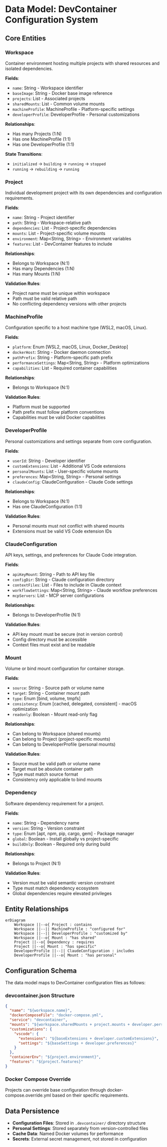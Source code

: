 # Data Model: DevContainer Configuration System

## Core Entities

### Workspace
Container environment hosting multiple projects with shared resources and isolated dependencies.

**Fields**:
- `name`: String - Workspace identifier
- `baseImage`: String - Docker base image reference
- `projects`: List<Project> - Associated projects
- `sharedMounts`: List<Mount> - Common volume mounts
- `machineProfile`: MachineProfile - Platform-specific settings
- `developerProfile`: DeveloperProfile - Personal customizations

**Relationships**:
- Has many Projects (1:N)
- Has one MachineProfile (1:1)
- Has one DeveloperProfile (1:1)

**State Transitions**:
- `initialized` → `building` → `running` → `stopped`
- `running` → `rebuilding` → `running`

### Project
Individual development project with its own dependencies and configuration requirements.

**Fields**:
- `name`: String - Project identifier
- `path`: String - Workspace-relative path
- `dependencies`: List<Dependency> - Project-specific dependencies
- `mounts`: List<Mount> - Project-specific volume mounts
- `environment`: Map<String, String> - Environment variables
- `features`: List<String> - DevContainer features to include

**Relationships**:
- Belongs to Workspace (N:1)
- Has many Dependencies (1:N)
- Has many Mounts (1:N)

**Validation Rules**:
- Project name must be unique within workspace
- Path must be valid relative path
- No conflicting dependency versions with other projects

### MachineProfile
Configuration specific to a host machine type (WSL2, macOS, Linux).

**Fields**:
- `platform`: Enum [WSL2, macOS, Linux, Docker_Desktop]
- `dockerHost`: String - Docker daemon connection
- `pathPrefix`: String - Platform-specific path prefix
- `performanceSettings`: Map<String, String> - Platform optimizations
- `capabilities`: List<String> - Required container capabilities

**Relationships**:
- Belongs to Workspace (N:1)

**Validation Rules**:
- Platform must be supported
- Path prefix must follow platform conventions
- Capabilities must be valid Docker capabilities

### DeveloperProfile
Personal customizations and settings separate from core configuration.

**Fields**:
- `userId`: String - Developer identifier
- `customExtensions`: List<String> - Additional VS Code extensions
- `personalMounts`: List<Mount> - User-specific volume mounts
- `preferences`: Map<String, String> - Personal settings
- `claudeConfig`: ClaudeConfiguration - Claude Code settings

**Relationships**:
- Belongs to Workspace (N:1)
- Has one ClaudeConfiguration (1:1)

**Validation Rules**:
- Personal mounts must not conflict with shared mounts
- Extensions must be valid VS Code extension IDs

### ClaudeConfiguration
API keys, settings, and preferences for Claude Code integration.

**Fields**:
- `apiKeyMount`: String - Path to API key file
- `configDir`: String - Claude configuration directory
- `contextFiles`: List<String> - Files to include in Claude context
- `workflowSettings`: Map<String, String> - Claude workflow preferences
- `mcpServers`: List<String> - MCP server configurations

**Relationships**:
- Belongs to DeveloperProfile (N:1)

**Validation Rules**:
- API key mount must be secure (not in version control)
- Config directory must be accessible
- Context files must exist and be readable

### Mount
Volume or bind mount configuration for container storage.

**Fields**:
- `source`: String - Source path or volume name
- `target`: String - Container mount path
- `type`: Enum [bind, volume, tmpfs]
- `consistency`: Enum [cached, delegated, consistent] - macOS optimization
- `readonly`: Boolean - Mount read-only flag

**Relationships**:
- Can belong to Workspace (shared mounts)
- Can belong to Project (project-specific mounts)
- Can belong to DeveloperProfile (personal mounts)

**Validation Rules**:
- Source must be valid path or volume name
- Target must be absolute container path
- Type must match source format
- Consistency only applicable to bind mounts

### Dependency
Software dependency requirement for a project.

**Fields**:
- `name`: String - Dependency name
- `version`: String - Version constraint
- `type`: Enum [apt, npm, pip, cargo, gem] - Package manager
- `global`: Boolean - Install globally vs project-specific
- `buildOnly`: Boolean - Required only during build

**Relationships**:
- Belongs to Project (N:1)

**Validation Rules**:
- Version must be valid semantic version constraint
- Type must match dependency ecosystem
- Global dependencies require elevated privileges

## Entity Relationships

```mermaid
erDiagram
    Workspace ||--o{ Project : contains
    Workspace ||--|| MachineProfile : "configured for"
    Workspace ||--|| DeveloperProfile : "customized by"
    Workspace ||--o{ Mount : "has shared"
    Project ||--o{ Dependency : requires
    Project ||--o{ Mount : "has specific"
    DeveloperProfile ||--|| ClaudeConfiguration : includes
    DeveloperProfile ||--o{ Mount : "has personal"
```

## Configuration Schema

The data model maps to DevContainer configuration files as follows:

### devcontainer.json Structure
```json
{
  "name": "${workspace.name}",
  "dockerComposeFile": "docker-compose.yml",
  "service": "devcontainer",
  "mounts": "${workspace.sharedMounts + project.mounts + developer.personalMounts}",
  "customizations": {
    "vscode": {
      "extensions": "${baseExtensions + developer.customExtensions}",
      "settings": "${baseSettings + developer.preferences}"
    }
  },
  "containerEnv": "${project.environment}",
  "features": "${project.features}"
}
```

### Docker Compose Override
Projects can override base configuration through docker-compose.override.yml based on their specific requirements.

## Data Persistence

- **Configuration Files**: Stored in `.devcontainer/` directory structure
- **Personal Settings**: Stored separately from version-controlled files
- **Cache Data**: Named Docker volumes for performance
- **Secrets**: External secret management, not stored in configuration